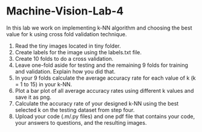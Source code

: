 # Machine-Vision-Lab-4
In this lab we work on implementing k-NN algorithm and choosing the best value for k using cross fold 
validation technique.  
1. Read the tiny images located in tiny folder.  
2. Create labels for the image using the labels.txt file.  
3. Create 10 folds to do a cross validation.   
4. Leave one-fold aside for testing and the remaining 9 folds for training and validation. Explain how 
you did that.  
5. In your 9 folds calculate the average accuracy rate for each value of k (k = 1 to 15) in your k-NN.  
6. Plot a bar plot of all average accuracy rates using different k values and save it as png.  
7. Calculate the accuracy rate of your designed k-NN using the best selected k on the testing dataset 
from step four.  
8. Upload your code (.m/.py files) and one pdf file that contains your code, your answers to questions,
and the resulting images.
